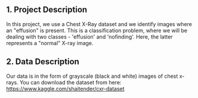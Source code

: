 ## 1. Project Description
In this project, we use a Chest X-Ray dataset and we identify images where an "effusion" is present. This is a classification problem, where we will be dealing with two classes - 'effusion' and 'nofinding'. Here, the latter represents a "normal" X-ray image.
## 2. Data Description
Our data is in the form of grayscale (black and white) images of chest x-rays. You can download the dataset from here: https://www.kaggle.com/shaitender/cxr-dataset
